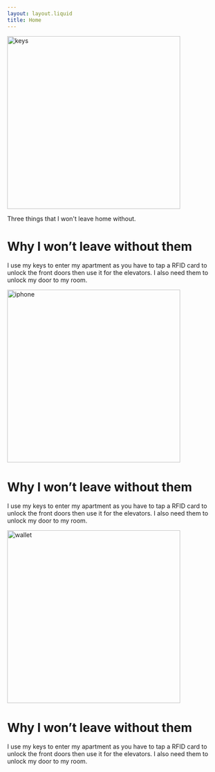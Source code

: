 ```yaml
---
layout: layout.liquid
title: Home
---
```


<img class="about" alt="keys" src="/images/keys.png" width="400" />

Three things that I won't leave home without.

# Why I won’t leave without them
I use my keys to enter my apartment as you have to tap a RFID card to unlock the front doors then use it for the elevators. I also need them to unlock my door to my room. 

<img class="about" alt="iphone" src="/images/iphone.png" width="400" />

# Why I won’t leave without them
I use my keys to enter my apartment as you have to tap a RFID card to unlock the front doors then use it for the elevators. I also need them to unlock my door to my room.

<img class="about" alt="wallet" src="/images/iphone.png" width="400" />

# Why I won’t leave without them
I use my keys to enter my apartment as you have to tap a RFID card to unlock the front doors then use it for the elevators. I also need them to unlock my door to my room.